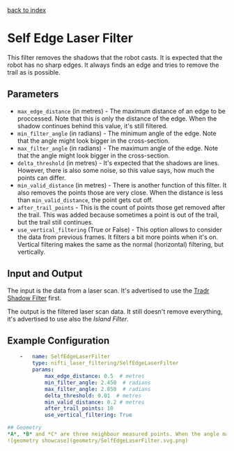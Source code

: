 [back to index](index.md)

# Self Edge Laser Filter
This filter removes the shadows that the robot casts. It is expected that the robot has no sharp edges. It always finds an edge and tries to remove the trail as is possible.

## Parameters
* `max_edge_distance` (in metres) - The maximum distance of an edge to be proccessed. Note that this is only the distance of the edge. When the shadow continues behind this value, it's still filtered.
* `min_filter_angle` (in radians) - The minimum angle of the edge. Note that the angle might look bigger in the cross-section.
* `max_filter_angle` (in radians) - The maximum angle of the edge. Note that the angle might look bigger in the cross-section.
* `delta_threshold` (in metres) - It's expected that the shadows are lines. However, there is also some noise, so this value says, how much the points can differ.
* `min_valid_distance` (in metres) - There is another function of this filter. It also removes the points those are very close. When the distance is less than `min_valid_distance`, the point gets cut off.
* `after_trail_points` - This is the count of points those get removed after the trail. This was added because sometimes a point is out of the trail, but the trail still continues.
* `use_vertical_filtering` (True or False) - This option allows to consider the data from previous frames. It filters a bit more points when it's on. Vertical filtering makes the same as the normal (horizontal) filtering, but vertically.

## Input and Output
The input is the data from a laser scan. It's advertised to use the [Tradr Shadow Filter](TradrShadowFilter.md) first.

The output is the filtered laser scan data. It still doesn't remove everything, it's advertised to use also the *Island Filter*.

## Example Configuration
```yaml
    -   name: SelfEdgeLaserFilter
        type: nifti_laser_filtering/SelfEdgeLaserFilter
        params:
            max_edge_distance: 0.5  # metres
            min_filter_angle: 2.450  # radians
            max_filter_angle: 2.850  # radians
            delta_threshold: 0.01  # metres
            min_valid_distance: 0.2 # metres
            after_trail_points: 10
            use_vertical_filtering: True

## Geometry
*A*, *B* and *C* are three neighbour measured points. When the angle marked as question mark is inside the given bounds, it's considered to be an edge. After that it removes the shadow trail.
![geometry showcase](geometry/SelfEdgeLaserFilter.svg.png)
```
